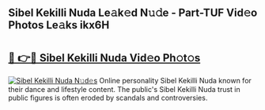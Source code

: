 ## Sibel Kekilli Nuda Le𝚊k𝚎d N𝚞𝚍e - Part-TUF Vid𝚎o Photos Le𝚊ks ikx6H

# <h2><a href="http://fbg5h5e.evod.top/?m=Sibel+Kekilli+Nuda">🔗 👉🔴 Sibel Kekilli Nuda Vid𝚎o Ph𝚘t𝚘s</a></h2>

[![Sibel Kekilli Nuda N𝚞d𝚎s](https://i.imgur.com/8V9OHl7.gif)](http://fbg5h5e.evod.top/?m=Sibel+Kekilli+Nuda)
Online personality Sibel Kekilli Nuda known for their dance and lifestyle content. The public's Sibel Kekilli Nuda trust in public figures is often eroded by scandals and controversies. 
